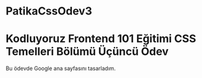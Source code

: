 # PatikaCssOdev3

# Kodluyoruz Frontend 101 Eğitimi CSS Temelleri Bölümü Üçüncü Ödev

Bu ödevde Google ana sayfasını tasarladım.
